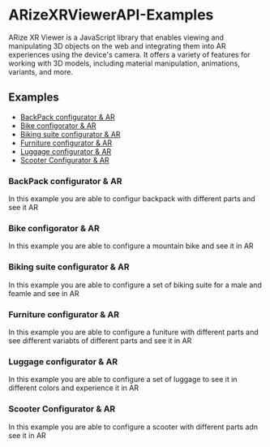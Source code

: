 # ARizeXRViewerAPI-Examples
 ARize XR Viewer is a JavaScript library that enables viewing and manipulating 3D objects on the web and integrating them into AR experiences using the device's camera. It offers a variety of features for working with 3D models, including material manipulation, animations, variants, and more.


<!-- TABLE OF CONTENTS -->
## Examples

* [BackPack configurator & AR](#backpack-configurator--ar)
* [Bike configorator & AR](#bike-configorator--ar)
* [Biking suite configurator & AR](#biking-suite-configurator--ar)
* [Furniture configurator & AR](#furniture-configurator--ar)
* [Luggage configurator & AR](#luggage-configurator--ar)
* [Scooter Configurator & AR](#scooter-configurator--ar)

### BackPack configurator & AR
In this example you are able to configur backpack with different parts and see it AR 

### Bike configorator & AR
In this example you are able to configure a mountain bike and see it in AR 

### Biking suite configurator & AR
In this example you are able to configure a set of biking suite for a male and feamle and see in AR

### Furniture configurator & AR
In this example you are able to configure a funiture with different parts and see different variabts of different parts and see it in AR 

### Luggage configurator & AR
In this example you are able to configure a set of luggage to see it in different colors and experience it in AR 

### Scooter Configurator & AR
In this example you are able to configure a scooter with different parts adn see it in AR 
